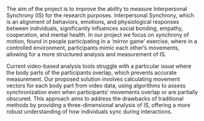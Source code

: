 The aim of the project is to improve the ability to measure Interpersonal Synchrony (IS) for the research purposes. Interpersonal Synchrony, which is an alignment of behaviors, emotions, and physiological responses between individuals, significantly influences social bonding, empathy, cooperation, and mental health. In our project we focus on synchrony of motion, found in people participating in a ‘mirror game’ exercise, where in a controlled environment, participants mimic each other’s movements, allowing for a more structured analysis and measurement of IS.

Current video-based analysis tools struggle with a particular issue where the body parts of the participants overlap, which prevents accurate measurement.
Our proposed solution involves calculating movement vectors for each body part from video data, using algorithms to assess synchronization even when participants' movements overlap or are partially obscured. This approach aims to address the drawbacks of traditional methods by providing a three-dimensional analysis of IS, offering a more robust understanding of how individuals sync during interactions.
